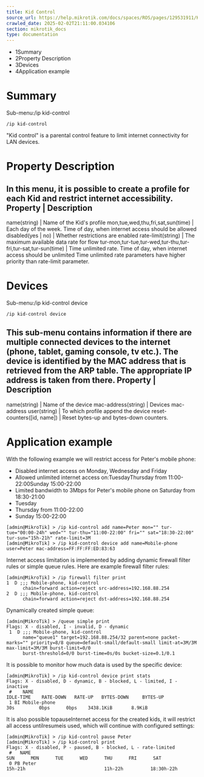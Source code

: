 ```yaml
---
title: Kid Control
source_url: https://help.mikrotik.com/docs/spaces/ROS/pages/129531911/Kid+Control,
crawled_date: 2025-02-02T21:11:00.034106
section: mikrotik_docs
type: documentation
---
```


* 1Summary
* 2Property Description
* 3Devices
* 4Application example
# Summary
Sub-menu:/ip kid-control
```
/ip kid-control
```
"Kid control" is a parental control feature to limit internet connectivity for LAN devices.
# Property Description
In this menu, it is possible to create a profile for each Kid and restrict internet accessibility.
Property | Description
----------------------
name(string) | Name of the Kid's profile
mon,tue,wed,thu,fri,sat,sun(time) | Each day of the week. Time of day, when internet access should be allowed
disabled(yes | no) | Whether restrictions are enabled
rate-limit(string) | The maximum available data rate for flow
tur-mon,tur-tue,tur-wed,tur-thu,tur-fri,tur-sat,tur-sun(time) | Time unlimited rate. Time of day, when internet access should be unlimited
Time unlimited rate parameters have higher priority than rate-limit parameter.
# Devices
Sub-menu:/ip kid-control device
```
/ip kid-control device
```
This sub-menu contains information if there are multiple connected devices to the internet (phone, tablet, gaming console, tv etc.). The device is identified by the MAC address that is retrieved from the ARP table. The appropriate IP address is taken from there.
Property | Description
----------------------
name(string) | Name of the device
mac-address(string) | Devices mac-address
user(string) | To which profile append the device
reset-counters([id, name]) | Reset bytes-up and bytes-down counters.
# Application example
With the following example we will restrict access for Peter's mobile phone:
* Disabled internet access on Monday, Wednesday and Friday
* Allowed unlimited internet access on:TuesdayThursday from 11:00-22:00Sunday 15:00-22:00
* Limited bandwidth to 3Mbps for Peter's mobile phone on Saturday from 18:30-21:00
* Tuesday
* Thursday from 11:00-22:00
* Sunday 15:00-22:00
```
[admin@MikroTik] > /ip kid-control add name=Peter mon="" tur-tue="00:00-24h" wed="" tur-thu="11:00-22:00" fri="" sat="18:30-22:00" tur-sun="15h-21h" rate-limit=3M
[admin@MikroTik] > /ip kid-control device add name=Mobile-phone user=Peter mac-address=FF:FF:FF:ED:83:63
```
Internet access limitation is implemented by adding dynamic firewall filter rules or simple queue rules. Here are example firewall filter rules:
```
[admin@MikroTik] > /ip firewall filter print
1  D ;;; Mobile-phone, kid-control
      chain=forward action=reject src-address=192.168.88.254 
2  D ;;; Mobile-phone, kid-control
      chain=forward action=reject dst-address=192.168.88.254
```
Dynamically created simple queue:
```
[admin@MikroTik] > /queue simple print
Flags: X - disabled, I - invalid, D - dynamic 
 1  D ;;; Mobile-phone, kid-control
      name="queue1" target=192.168.88.254/32 parent=none packet-marks="" priority=8/8 queue=default-small/default-small limit-at=3M/3M max-limit=3M/3M burst-limit=0/0 
      burst-threshold=0/0 burst-time=0s/0s bucket-size=0.1/0.1
```
It is possible to monitor how much data is used by the specific device:
```
[admin@MikroTik] > /ip kid-control device print stats
Flags: X - disabled, D - dynamic, B - blocked, L - limited, I - inactive 
 #    NAME                                                                                                                 IDLE-TIME    RATE-DOWN   RATE-UP   BYTES-DOWN     BYTES-UP
 1 BI Mobile-phone                                                                                                               30s         0bps      0bps    3438.1KiB       8.9KiB
```
It is also possible topauseInternet access for the created kids, it will restrict all access untilresumeis used, which will continue with configured settings:
```
[admin@MikroTik] > /ip kid-control pause Peter 
[admin@MikroTik] > /ip kid-control print
Flags: X - disabled, P - paused, B - blocked, L - rate-limited 
 #   NAME                                                                                                                    SUN      MON      TUE      WED      THU      FRI      SAT     
 0 PB Peter                                                                                                                 15h-21h                             11h-22h          18:30h-22h
```
